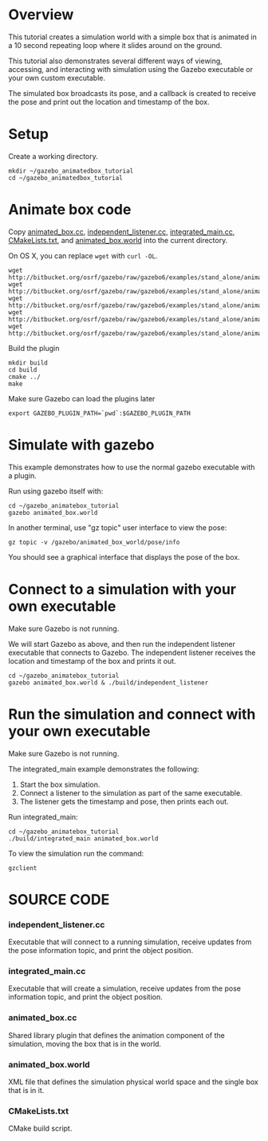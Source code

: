 # Overview

This tutorial creates a simulation world with a simple box that is animated
in a 10 second repeating loop where it slides around on the ground.

This tutorial also demonstrates several different ways of viewing,
accessing, and interacting with simulation using the Gazebo executable
or your own custom executable.

The simulated box broadcasts its pose,
and a callback is created to receive the pose
and print out the location and timestamp of the box.

# Setup

Create a working directory.

~~~
mkdir ~/gazebo_animatedbox_tutorial
cd ~/gazebo_animatedbox_tutorial
~~~

# Animate box code

Copy [animated_box.cc](https://bitbucket.org/osrf/gazebo/src/gazebo6/examples/stand_alone/animated_box/animated_box.cc), [independent_listener.cc](https://bitbucket.org/osrf/gazebo/src/gazebo6/examples/stand_alone/animated_box/independent_listener.cc), [integrated_main.cc](https://bitbucket.org/osrf/gazebo/src/gazebo6/examples/stand_alone/animated_box/integrated_main.cc), [CMakeLists.txt](https://bitbucket.org/osrf/gazebo/src/gazebo6/examples/stand_alone/animated_box/CMakeLists.txt), and [animated_box.world](https://bitbucket.org/osrf/gazebo/src/gazebo6/examples/stand_alone/animated_box/animated_box.world) into the current directory.

On OS X, you can replace `wget` with `curl -OL`.

~~~
wget http://bitbucket.org/osrf/gazebo/raw/gazebo6/examples/stand_alone/animated_box/animated_box.cc
wget http://bitbucket.org/osrf/gazebo/raw/gazebo6/examples/stand_alone/animated_box/independent_listener.cc
wget http://bitbucket.org/osrf/gazebo/raw/gazebo6/examples/stand_alone/animated_box/integrated_main.cc
wget http://bitbucket.org/osrf/gazebo/raw/gazebo6/examples/stand_alone/animated_box/CMakeLists.txt
wget http://bitbucket.org/osrf/gazebo/raw/gazebo6/examples/stand_alone/animated_box/animated_box.world
~~~

Build the plugin

~~~
mkdir build
cd build
cmake ../
make
~~~

Make sure Gazebo can load the plugins later

~~~
export GAZEBO_PLUGIN_PATH=`pwd`:$GAZEBO_PLUGIN_PATH
~~~

# Simulate with gazebo

This example demonstrates how to use the normal
gazebo executable with a plugin.

Run using gazebo itself with:

~~~
cd ~/gazebo_animatebox_tutorial
gazebo animated_box.world
~~~

In another terminal, use "gz topic" user interface to view the pose:

~~~
gz topic -v /gazebo/animated_box_world/pose/info
~~~

You should see a graphical interface that displays the pose of the box.

# Connect to a simulation with your own executable

Make sure Gazebo is not running.

We will start Gazebo as above, and then run the independent listener
executable that connects to Gazebo. The independent listener receives
the location and timestamp of the box and prints it out.

~~~
cd ~/gazebo_animatebox_tutorial
gazebo animated_box.world & ./build/independent_listener
~~~

# Run the simulation and connect with your own executable

Make sure Gazebo is not running.

The integrated_main example demonstrates the following:

1. Start the box simulation.
2. Connect a listener to the simulation as part of the same executable.
3. The listener gets the timestamp and pose, then prints each out.

Run integrated_main:

~~~
cd ~/gazebo_animatebox_tutorial
./build/integrated_main animated_box.world
~~~

To view the simulation run the command:

~~~
gzclient
~~~

# SOURCE CODE

### independent_listener.cc

  Executable that will connect to a running simulation, receive updates from the pose information topic, and print the object position.

### integrated_main.cc

  Executable that will create a simulation, receive updates from the pose information topic, and print the object position.

### animated_box.cc

  Shared library plugin that defines the animation component of the simulation, moving the box that is in the world.

### animated_box.world

  XML file that defines the simulation physical world space and the single box that is in it.

### CMakeLists.txt

  CMake build script.
